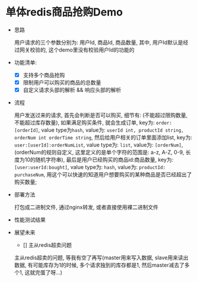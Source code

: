 # 单体redis商品抢购Demo

- 思路

    用户请求的三个参数分别为: 用户Id, 商品Id, 商品数量, 其中, 用户Id默认是经过网关校验的, 这个demo里没有校验用户Id的功能的
    
- 功能清单:
    - [x] 支持多个商品抢购
    - [x] 限制用户可以购买的商品的总数量
    - [x] 自定义请求头部的解析 && 响应头部的解析

- 流程

    用户发送过来的请求, 首先会判断是否可以购买, 细节有: (不能超过限购数量, 不能超过库存数量), 如果满足购买条件, 就会生成订单, key为: `order:[orderId]`, value type为`hash`, value为: `userId int, productId string, orderNum int orderTime string`, 然后给用户相关的订单里面添加list, key为: `user:[userId]:orderNumList`, value type为: `list`, value为: `[orderNum]`, (orderNum的规则自定义, 这里定义的是单个字符的范围是: a-z, A-Z, 0-9, 长度为10的随机字符串), 最后是用户已经购买的商品id:商品数量, key为: `[user:userId:bought]`, value type为: `hash`, value为: `productId: purchaseNum`, 用这个可以快速的知道用户想要购买的某种商品是否已经超出了购买数量;

- 部署方法

    打包成二进制文件, 通过nginx转发, 或者直接使用裸二进制文件
    
- 性能测试结果

    
- 展望未来

    - [] 主从redis超卖问题
    
    主从redis超卖的问题, 等我有空了再写(master用来写入数据, slave用来读出数据, 有可能库存为1的时候, 多个请求独到的库存都是1, 然后master减去了多个1, 这就完蛋了呀...)
